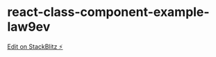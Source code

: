 # react-class-component-example-law9ev

[Edit on StackBlitz ⚡️](https://stackblitz.com/edit/react-class-component-example-law9ev)